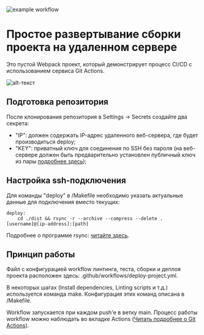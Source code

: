 ![example workflow](https://github.com/buravlev-arthur/simple-remote-deploy/actions/workflows/deploy-project.yml/badge.svg)

# Простое развертывание сборки проекта на удаленном сервере
Это пустой Webpack проект, который демонстрирует процесс CI/CD с использованием сервиса Git Actions.

![alt-текст](http://arthurburavljov.ru/lab/git-images/remote-deploy.jpg "Git Actions Example")

## Подготовка репозитория
После клонирования репозитория в Settings -> Secrets создайте два секрета:
- "IP": должен содержать IP-адрес удаленного веб-сервера, где будет производиться deploy;
- "KEY": приватный ключ для соединения по SSH без пароля (на веб-сервере должен быть предварительно установлен публичный ключ из пары [подробнее здесь](https://guides.hexlet.io/ssh/#%D0%B7%D0%B0%D0%B3%D1%80%D1%83%D0%B7%D0%BA%D0%B0-%D0%BF%D1%83%D0%B1%D0%BB%D0%B8%D1%87%D0%BD%D0%BE%D0%B3%D0%BE-%D0%BA%D0%BB%D1%8E%D1%87%D0%B0-%D0%BD%D0%B0-%D1%81%D0%B5%D1%80%D0%B2%D0%B5%D1%80));

## Настройка ssh-подключения
Для команды "deploy" в /Makefile необходимо указать актуальные данные для подключения вместо текущих:
```
deploy:
	cd ./dist && rsync -r --archive --compress --delete . [username]@[ip-address]:[path]
```
Подробнее о программе rsync: [читайте здесь](https://ru.wikipedia.org/wiki/Rsync).

## Принцип работы
Файл с конфигурацией workflow линтинга, теста, сборки и деплоя проекта расположен здесь: .github/workflows/deploy-project.yml. 

В некоторых шагах (Install dependencies, Linting scripts и т.д.) используется команда make. Конфигурация этих команд описана в /Makefile.

Workflow запускается при каждом push'е в ветку main. Процесс работы workflow можно наблюдать во вкладке Actions ([Читать подробнее о Git Actions](https://docs.github.com/en/actions/quickstart)).

